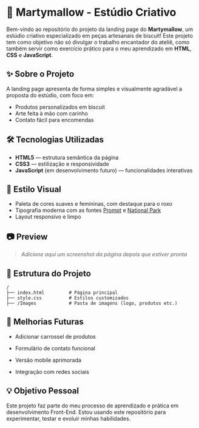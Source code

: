 # 🎀 Martymallow - Estúdio Criativo

Bem-vindo ao repositório do projeto da landing page do **Martymallow**, um estúdio criativo especializado em peças artesanais de biscuit! Este projeto tem como objetivo não só divulgar o trabalho encantador do ateliê, como também servir como exercício prático para o meu aprendizado em **HTML**, **CSS** e **JavaScript**.

## ✨ Sobre o Projeto

A landing page apresenta de forma simples e visualmente agradável a proposta do estúdio, com foco em:

- Produtos personalizados em biscuit
- Arte feita à mão com carinho
- Contato fácil para encomendas

## 🛠️ Tecnologias Utilizadas

- **HTML5** — estrutura semântica da página
- **CSS3** — estilização e responsividade
- **JavaScript** (em desenvolvimento futuro) — funcionalidades interativas

## 🎨 Estilo Visual

- Paleta de cores suaves e femininas, com destaque para o roxo
- Tipografia moderna com as fontes [Prompt](https://fonts.google.com/specimen/Prompt) e [National Park](https://fonts.google.com/specimen/National+Park)
- Layout responsivo e limpo

## 📷 Preview

> *Adicione aqui um screenshot da página depois que estiver pronta*

## 📁 Estrutura do Projeto

```plaintext
/
├── index.html         # Página principal
├── style.css          # Estilos customizados
├── /Images            # Pasta de imagens (logo, produtos etc.)
```
## 🚧 Melhorias Futuras

- Adicionar carrossel de produtos

- Formulário de contato funcional

- Versão mobile aprimorada

- Integração com redes sociais

## 💡 Objetivo Pessoal

Este projeto faz parte do meu processo de aprendizado e prática em desenvolvimento Front-End. 
Estou usando este repositório para experimentar, testar e evoluir minhas habilidades.
